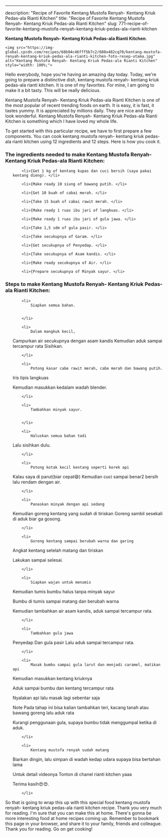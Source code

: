 ---
description: "Recipe of Favorite Kentang Mustofa Renyah- Kentang Kriuk Pedas-ala Rianti Kitchen"
title: "Recipe of Favorite Kentang Mustofa Renyah- Kentang Kriuk Pedas-ala Rianti Kitchen"
slug: 771-recipe-of-favorite-kentang-mustofa-renyah-kentang-kriuk-pedas-ala-rianti-kitchen

<p>
	<strong>Kentang Mustofa Renyah- Kentang Kriuk Pedas-ala Rianti Kitchen</strong>. 
	
</p>
<p>
	
	<img src="https://img-global.cpcdn.com/recipes/68b94c46fff5b7c2/680x482cq70/kentang-mustofa-renyah-kentang-kriuk-pedas-ala-rianti-kitchen-foto-resep-utama.jpg" alt="Kentang Mustofa Renyah- Kentang Kriuk Pedas-ala Rianti Kitchen" style="width: 100%;">
	
	
</p>
<p>
	Hello everybody, hope you're having an amazing day today. Today, we're going to prepare a distinctive dish, kentang mustofa renyah- kentang kriuk pedas-ala rianti kitchen. It is one of my favorites. For mine, I am going to make it a bit tasty. This will be really delicious.
</p>
	
<p>
	
</p>
<p>
	Kentang Mustofa Renyah- Kentang Kriuk Pedas-ala Rianti Kitchen is one of the most popular of recent trending foods on earth. It is easy, it is fast, it tastes yummy. It is appreciated by millions daily. They are nice and they look wonderful. Kentang Mustofa Renyah- Kentang Kriuk Pedas-ala Rianti Kitchen is something which I have loved my whole life.
</p>

<p>
To get started with this particular recipe, we have to first prepare a few components. You can cook kentang mustofa renyah- kentang kriuk pedas-ala rianti kitchen using 12 ingredients and 12 steps. Here is how you cook it.
</p>

<h3>The ingredients needed to make Kentang Mustofa Renyah- Kentang Kriuk Pedas-ala Rianti Kitchen:</h3>

<ol>
	
		<li>{Get 1 kg of kentang kupas dan cuci bersih (saya pakai kentang dieng). </li>
	
		<li>{Make ready 10 siung of bawang putih. </li>
	
		<li>{Get 10 buah of cabai merah. </li>
	
		<li>{Take 15 buah of cabai rawit merah. </li>
	
		<li>{Make ready 1 ruas ibu jari of langkuas. </li>
	
		<li>{Make ready 1 ruas ibu jari of gula jawa. </li>
	
		<li>{Take 1,5 sdm of gula pasir. </li>
	
		<li>{Take secukupnya of Garam. </li>
	
		<li>{Get secukupnya of Penyedap. </li>
	
		<li>{Take secukupnya of Asam kandis. </li>
	
		<li>{Make ready secukupnya of Air. </li>
	
		<li>{Prepare secukupnya of Minyak sayur. </li>
	
</ol>
<p>
	
</p>

<h3>Steps to make Kentang Mustofa Renyah- Kentang Kriuk Pedas-ala Rianti Kitchen:</h3>

<ol>
	
		<li>
			Siapkan semua bahan.
			
			
		</li>
	
		<li>
			Dalam mangkuk kecil, 
Campurkan air secukupnya dengan asam kandis
Kemudian aduk sampai tercampur rata
Sisihkan.
			
			
		</li>
	
		<li>
			Potong kasar cabe rawit merah, cabe merah dan bawang putih.
Iris tipis langkuas

Kemudian masukkan kedalam wadah blender.
			
			
		</li>
	
		<li>
			Tambahkan minyak sayur.
			
			
		</li>
	
		<li>
			Haluskan semua bahan tadi
Lalu sisihkan dulu.
			
			
		</li>
	
		<li>
			Potong kotak kecil kentang seperti korek api
Kalau saya di parut(biar cepat😄)
Kemudian cuci sampai benar2 bersih lalu rendam dengan air.
			
			
		</li>
	
		<li>
			Panaskan minyak dengan api sedang
Kemudian goreng kentang yang sudah di tiriskan
Goreng sambil sesekali di aduk biar ga gosong.
			
			
		</li>
	
		<li>
			Goreng kentang sampai berubah warna dan garing

Angkat kentang setelah matang dan tiriskan

Lakukan sampai selesai.
			
			
		</li>
	
		<li>
			Siapkan wajan untuk menumis
Kemudian tumis bumbu halus tanpa minyak sayur

Bumbu di tumis sampai matang dan berubah warna

Kemudian tambahkan air asam kandis, aduk sampai tercampur rata.
			
			
		</li>
	
		<li>
			Tambahkan gula jawa
Penyedap
Dan gula pasir
Lalu aduk sampai tercampur rata.
			
			
		</li>
	
		<li>
			Masak bumbu sampai gula larut dan menjadi caramel, matikan api

Kemudian masukkan kentang kriuknya

Aduk sampai bumbu dan kentang tercampur rata

Nyalakan api lalu masak lagi sebentar saja

Note
Pada tahap ini bisa kalian tambahkan teri, kacang tanah atau bawang goreng lalu aduk rata

Kurangi penggunaan gula, supaya bumbu tidak menggumpal ketika di aduk.
			
			
		</li>
	
		<li>
			Kentang mustofa renyah sudah matang

Biarkan dingin, lalu simpan di wadah kedap udara supaya bisa bertahan lama

Untuk detail videonya
Tonton di chanel rianti kitchen yaaa

Terima kasih😍😍.
			
			
		</li>
	
</ol>

<p>
	
</p>

<p>
	So that is going to wrap this up with this special food kentang mustofa renyah- kentang kriuk pedas-ala rianti kitchen recipe. Thank you very much for reading. I'm sure that you can make this at home. There's gonna be more interesting food at home recipes coming up. Remember to bookmark this page in your browser, and share it to your family, friends and colleague. Thank you for reading. Go on get cooking!
</p>
